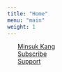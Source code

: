 ```yaml
---
title: "Home"
menu: "main"
weight: 1
---
```

<style>
  ul {
   list-style: none; 
  }
  main {
    border-style: outset;
  }
</style>
- [Minsuk Kang](https://kangminsuk.com/about)
- [Subscribe](https://kangminsuk.com/subscribe)
- [Support](https://buy.stripe.com/7sIeWh0Crbe67hS4gh)